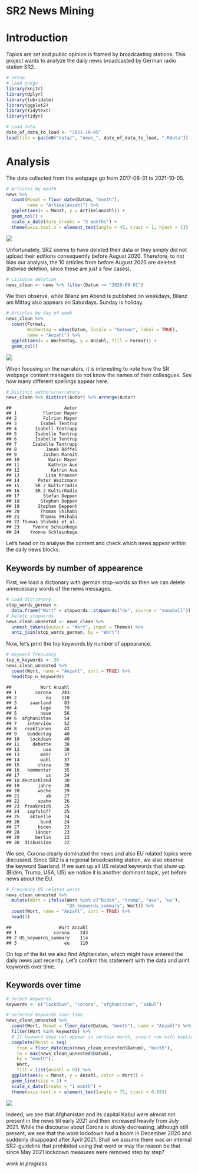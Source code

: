 SR2 News Mining
================

<!-- analysis.md is generated from analysis.Rmd -->

# Introduction

Topics are set and public opinion is framed by broadcasting stations.
This project wants to analyze the daily news broadcasted by German radio
station SR2.

``` r
# Setup
# Load pckgs
library(knitr)
library(dplyr)
library(lubridate)
library(ggplot2)
library(tidytext)
library(tidyr)

# Load data
date_of_data_to_load <- "2021-10-05"
load(file = paste0("data/", "news_", date_of_data_to_load, ".Rdata"))
```

# Analysis

The data collected from the webpage go from 2017-08-31 to 2021-10-05.

``` r
# Articles by month
news %>%
  count(Monat = floor_date(Datum, "month"),
        name = "Artikelanzahl") %>%
  ggplot(aes(x = Monat, y = Artikelanzahl)) +
  geom_col() +
  scale_x_date(date_breaks = "3 months") +
  theme(axis.text.x = element_text(angle = 45, vjust = 1, hjust = 1))
```

![](analysis_files/figure-gfm/articles%20by%20month-1.png)<!-- -->

Unfortunately, SR2 seems to have deleted their data or they simply did
not upload their editions consequently before August 2020. Therefore, to
not bias our analysis, the 10 articles from before August 2020 are
deleted (listwise deletion, since these are just a few cases).

``` r
# Listwise deletion
news_clean <- news %>% filter(Datum >= "2020-08-01")
```

We then observe, while Bilanz am Abend is published on weekdays, Bilanz
am Mittag also appears on Saturdays. Sunday is holiday.

``` r
# Articles by day of week
news_clean %>%
  count(Format,
        Wochentag = wday(Datum, locale = "German", label = TRUE),
        name = "Anzahl") %>% 
  ggplot(aes(x = Wochentag, y = Anzahl, fill = Format)) +
  geom_col()
```

![](analysis_files/figure-gfm/articles%20by%20day%20of%20week-1.png)<!-- -->

When focusing on the narrators, it is interesting to note how the SR
webpage content managers do not know the names of their colleagues. See
how many different spellings appear here.

``` r
# Distinct authors/narrators
news_clean %>% distinct(Autor) %>% arrange(Autor)
```

    ##                    Autor
    ## 1          Florian Mayer
    ## 2          Folrian Mayer
    ## 3         Isabel Tentrup
    ## 4       Isabell Tentrupp
    ## 5       Isabelle Tentrup
    ## 6       Îsabelle Tentrup
    ## 7      Isabelle Tentrupp
    ## 8           Janek Böffel
    ## 9          Jochen Marmit
    ## 10           Karin Mayer
    ## 11           Kathrin Aue
    ## 12            Katrin Aue
    ## 13          Lisa Krauser
    ## 14       Peter Weitzmann
    ## 15      SR 2 Kulturradio
    ## 16      SR 2 KulturRadio
    ## 17         Stefan Deppen
    ## 18        Stephan Deppen
    ## 19       Stephan Deppenh
    ## 20        Thomas Shihabi
    ## 21        Thomas SHihabi
    ## 22 Thomas Shihabi et al.
    ## 23     Yvonne Scheinhege
    ## 24    Yvonne Schleinhege

Let’s head on to analyse the content and check which news appear within
the daily news blocks.

## Keywords by number of appearence

First, we load a dictionary with german stop-words so then we can delete
unnecessary words of the news messages.

``` r
# Load dictionary
stop_words_german <-
  data.frame("Wort" = stopwords::stopwords("de", source = "snowball"))
# Delete stopwords
news_clean_unnested <- news_clean %>%
  unnest_tokens(output = "Wort", input = Themen) %>% 
  anti_join(stop_words_german, by = "Wort")
```

Now, let’s print the top keywords by number of appearance.

``` r
# Keyword frecuency
top_n_keywords <- 30
news_clean_unnested %>% 
  count(Wort, name = "Anzahl", sort = TRUE) %>% 
  head(top_n_keywords)
```

    ##           Wort Anzahl
    ## 1       corona    243
    ## 2           eu    110
    ## 3     saarland     83
    ## 4         lage     79
    ## 5         neue     56
    ## 6  afghanistan     54
    ## 7    interview     52
    ## 8   reaktionen     42
    ## 9    bundestag     40
    ## 10    lockdown     40
    ## 11     debatte     38
    ## 12         usa     38
    ## 13        mehr     37
    ## 14        wahl     37
    ## 15       china     36
    ## 16   kommentar     35
    ## 17          us     34
    ## 18 deutschland     30
    ## 19       jahre     30
    ## 20       woche     29
    ## 21          ab     27
    ## 22       spahn     26
    ## 23  frankreich     25
    ## 24   impfstoff     25
    ## 25    aktuelle     24
    ## 26        bund     24
    ## 27       biden     23
    ## 28      länder     23
    ## 29      berlin     22
    ## 30  diskussion     22

We see, Corona clearly dominated the news and also EU related topics
were discussed. Since SR2 is a regional broadcasting station, we also
observe the keyword Saarland. If we sum up all US related keywords that
show up (Biden, Trump, USA, US) we notice it is another dominant topic,
yet before news about the EU.

``` r
# Frecuency US related words
news_clean_unnested %>% 
  mutate(Wort = ifelse(Wort %in% c("biden", "trump", "usa", "us"),
                       "US_keywords_summary", Wort)) %>% 
  count(Wort, name = "Anzahl", sort = TRUE) %>% 
  head(3)
```

    ##                  Wort Anzahl
    ## 1              corona    243
    ## 2 US_keywords_summary    114
    ## 3                  eu    110

On top of the list we also find Afghanistan, which might have entered
the daily news just recently. Let’s confirm this statement with the data
and print keywords over time.

## Keywords over time

``` r
# Select keywords
keywords <- c("lockdown", "corona", "afghanistan", "kabul")

# Selected keywords over time
news_clean_unnested %>% 
  count(Wort, Monat = floor_date(Datum, "month"), name = "Anzahl") %>% 
  filter(Wort %in% keywords) %>% 
  # If keyword does not appear in certain month, insert row with explicit 0
  complete(Monat = seq(
    from = floor_date(min(news_clean_unnested$Datum), "month"),
    to = max(news_clean_unnested$Datum),
    by = "month"),
    Wort,
    fill = list(Anzahl = 0)) %>% 
  ggplot(aes(x = Monat, y = Anzahl, color = Wort)) +
  geom_line(size = 1) +
  scale_x_date(breaks = "1 month") +
  theme(axis.text.x = element_text(angle = 75, vjust = 0.58))
```

![](analysis_files/figure-gfm/keywords%20over%20time-1.png)<!-- -->

Indeed, we see that Afghanistan and its capital Kabul were almost not
present in the news till early 2021 and then increased heavily from July
2021. While the discourse about Corona is slowly decreasing, although
still present, we see that the word lockdown had a boom in December 2020
and suddenly disappeard after April 2021. Shall we assume there was an
internal SR2-guideline that prohibited using that word or may the reason
be that since May 2021 lockdown measures were removed step by step?

*work in progress*
